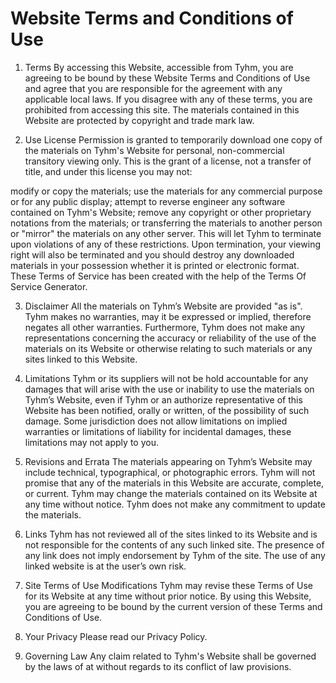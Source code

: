 # Website Terms and Conditions of Use
1. Terms
By accessing this Website, accessible from Tyhm, you are agreeing to be bound by these Website Terms and Conditions of Use and agree that you are responsible for the agreement with any applicable local laws. If you disagree with any of these terms, you are prohibited from accessing this site. The materials contained in this Website are protected by copyright and trade mark law.

2. Use License
Permission is granted to temporarily download one copy of the materials on Tyhm's Website for personal, non-commercial transitory viewing only. This is the grant of a license, not a transfer of title, and under this license you may not:

modify or copy the materials;
use the materials for any commercial purpose or for any public display;
attempt to reverse engineer any software contained on Tyhm's Website;
remove any copyright or other proprietary notations from the materials; or
transferring the materials to another person or "mirror" the materials on any other server.
This will let Tyhm to terminate upon violations of any of these restrictions. Upon termination, your viewing right will also be terminated and you should destroy any downloaded materials in your possession whether it is printed or electronic format. These Terms of Service has been created with the help of the Terms Of Service Generator.

3. Disclaimer
All the materials on Tyhm’s Website are provided "as is". Tyhm makes no warranties, may it be expressed or implied, therefore negates all other warranties. Furthermore, Tyhm does not make any representations concerning the accuracy or reliability of the use of the materials on its Website or otherwise relating to such materials or any sites linked to this Website.

4. Limitations
Tyhm or its suppliers will not be hold accountable for any damages that will arise with the use or inability to use the materials on Tyhm’s Website, even if Tyhm or an authorize representative of this Website has been notified, orally or written, of the possibility of such damage. Some jurisdiction does not allow limitations on implied warranties or limitations of liability for incidental damages, these limitations may not apply to you.

5. Revisions and Errata
The materials appearing on Tyhm’s Website may include technical, typographical, or photographic errors. Tyhm will not promise that any of the materials in this Website are accurate, complete, or current. Tyhm may change the materials contained on its Website at any time without notice. Tyhm does not make any commitment to update the materials.

6. Links
Tyhm has not reviewed all of the sites linked to its Website and is not responsible for the contents of any such linked site. The presence of any link does not imply endorsement by Tyhm of the site. The use of any linked website is at the user’s own risk.

7. Site Terms of Use Modifications
Tyhm may revise these Terms of Use for its Website at any time without prior notice. By using this Website, you are agreeing to be bound by the current version of these Terms and Conditions of Use.

8. Your Privacy
Please read our Privacy Policy.

9. Governing Law
Any claim related to Tyhm's Website shall be governed by the laws of at without regards to its conflict of law provisions.
